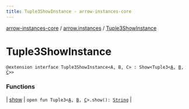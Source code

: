 ```yaml
---
title: Tuple3ShowInstance - arrow-instances-core
---
```


[arrow-instances-core](../../index.html) / [arrow.instances](../index.html) / [Tuple3ShowInstance](./index.html)

# Tuple3ShowInstance

`@extension interface Tuple3ShowInstance<A, B, C> : Show<Tuple3<`[`A`](index.html#A)`, `[`B`](index.html#B)`, `[`C`](index.html#C)`>>`

### Functions

| [show](show.html) | `open fun Tuple3<`[`A`](index.html#A)`, `[`B`](index.html#B)`, `[`C`](index.html#C)`>.show(): `[`String`](https://kotlinlang.org/api/latest/jvm/stdlib/kotlin/-string/index.html) |

